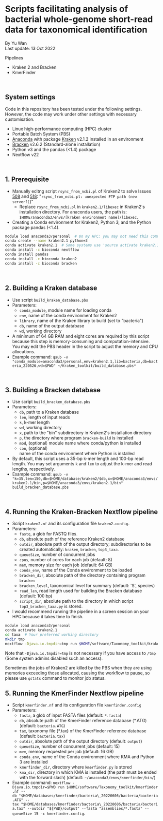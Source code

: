 # Scripts facilitating analysis of bacterial whole-genome short-read data for taxonomical identification
By Yu Wan  
Last update: 13 Oct 2022
<br/>

Pipelines
- Kraken 2 and Bracken
- KmerFinder
<br/>

## System settings
Code in this repository has been tested under the following settings. However, the code may work under other settings with necessary customisation.

- Linux high-performance computing (HPC) cluster
- Portable Batch System (PBS)
- [Anaconda](https://www.anaconda.com) with package [Kraken](https://github.com/DerrickWood/kraken2) v2.1.2 installed in an environment
- [Bracken](https://github.com/jenniferlu717/Bracken) v2.6.2 (Standard-alone installation)
- Python v3 and the pandas (<1.4) package
- Nextflow v22
<br/>  

## 1. Prerequisite
- Manually editng script `rsync_from_ncbi.pl` of Kraken2 to solve Issues [508](https://github.com/DerrickWood/kraken2/issues/508) and [518](https://github.com/DerrickWood/kraken2/issues/518): "`rsync_from_ncbi.pl: unexpected FTP path (new server?)`)"
    - Replace `rsync_from_ncbi.pl` in `kraken2.1/libexec` in Kraken2's installation directory. For anaconda users, the path is: `$HOME/anaconda3/envs/[kraken environment name]/libexec`.
- Creating a Conda environment for Kraken2, Python 3, and the Python package pandas (<1.4).

```bash
module load anaconda3/personal  # On my HPC; you may not need this command or need to load a different module
conda create --name kraken2.1 python=3
conda activate kraken2.1  # Some systems use 'source activate kraken2.1'
conda install -c bioconda nextflow
conda install pandas
conda install -c bioconda kraken2
conda install -c bioconda bracken
```
<br/>  

## 2. Building a Kraken database
- Use script `build_kraken_database.pbs`
- Parameters:
    - `conda_module`, module name for loading conda
    - `env`, name of the conda environment for Kraken2
    - `library`, name of the Kraken library to build (set to "bacteria")
    - `db`, name of the output database
    - `wd`, working directory
- A minimum of 64 GB RAM and eight cores are required by this script because this step is memory-consuming and computation-intensive. You may edit the PBS header in the script to adjust the memory and CPU allocations. 
- Example command: `qsub -v "conda_module=anaconda3/personal,env=kraken2.1,lib=bacteria,db=bacteria_220526,wd=$PWD" ~/Kraken_toolkit/build_database.pbs*`
<br/>  

## 3. Building a Bracken database
- Use script `build_bracken_database.pbs`
- Parameters:
    - `db`, path to a Kraken database
    - `len`, length of input reads
    - `k`, k-mer length
    - `wd`, working directory
    - `x`, path to the "bin" subdirectory in Kraken2's installation directory
    - `p`, the directory where program `bracken-build` is installed
    - `mod`, (optional) module name where conda/python is installed
    - `con`, (optional) name of the conda environment where Python is installed
- By default, this script uses a 35-bp k-mer length and 100-bp read length. You may set arguments `k` and `len` to adjust the k-mer and read lengths, respectively.
- Example command: `qsub -v "k=35,len=150,db=$HOME/database/kraken2/$db,x=$HOME/anaconda3/envs/kraken2.1/bin,p=$HOME/anaconda3/envs/kraken2.1/bin" build_bracken_database.pbs`
<br/>  

## 4. Running the Kraken-Bracken Nextflow pipeline
- Script `kraken2.nf` and its configuration file `kraken2.config`.
- Parameters:
    - `fastq`, a glob for FASTQ files.
    - `db`, absolute path of the reference Kraken2 database
    - `outdir`, absolute path of the output directory; subdirectories to be created automatically: `kraken`, `bracken`, `top3_taxa`.
    - `queueSize`, number of concurrent jobs
    - `cpus`, number of cores for each job (default: 8)
    - `mem`, memory size for each job (default: 64 GB)
    - `conda_env`, name of the Conda environment to be loaded
    - `bracken_dir`, absolute path of the directory containing program `bracken`
    - `bracken_level`, taxonomical level for summary (default: 'S', species)
    - `read_len`, read length used for building the Bracken database (default: 100 bp)
    - `script_dir`, absolute path to the directory in which script `top3_bracken_taxa.py` is stored.
- I would recommend running the pipeline in a screen session on your HPC because it takes time to finish.
```bash
module load anaconda3/personal
conda activate kraken2.1
cd taxa  # Your preferred working directory
mkdir tmp
nextflow -Djava.io.tmpdir=tmp run $HOME/software/Taxonomy_toolkit/kraken2.nf -c $HOME/software/Taxonomy_toolkit/kraken2.config --fastq "*_{1,2}.fastq.gz" --db $HOME/database/kraken2/bacteria_220526 --outdir "output" --bracken_level S --queueSize 10 --cpus 8 --mem 64 --conda_env kraken2.1 --bracken_dir $HOME/software/Bracken --read_len 150 --script_dir $HOME/software/Taxonomy_toolkit
```

Note that `-Djava.io.tmpdir=tmp` is not necessary if you have access to `/tmp` (Some system admins disabled such an access).

Sometimes the jobs of Kraken2 are killed by the PBS when they are using memories exceeding those allocated, causing the workflow to pause, so please use `qstats` command to monitor job status.
<br/>

## 5. Running the KmerFinder Nextflow pipeline
- Script `kmerfinder.nf` and its configuration file `kmerfinder.config`
- Parameters:
    - `fasta`, a glob of input FASTA files (default: `*.fasta`)
    - `db`, absolute path of the KmerFinder reference database (*.ATG) (default: `bacteria.ATG`)
    - `tax`, taxonomy file (*.tax) of the KmerFinder reference database (default: `bacteria.tax`)
    - `outdir`, absolute path of the output directory (default: `output`)
    - `queueSize`, number of concurrent jobs (default: 15)
    - `mem`, memory requested per job (default: 16 GB)
    - `conda_env`, name of the Conda environment where KMA and Python 3 are installed
    - `kmerfinder_dir`, directory where `kmerfinder.py` is stored
    - `kma_dir`, directory in which KMA is installed (the path must be ended with the forward slash) (default: `~/anaconda3/envs/kmerfinder/bin/`)
- Example command: `nextflow -Djava.io.tmpdir=$PWD run $HOME/software/Taxonomy_toolkit/kmerfinder.nf --db "$HOME/databases/kmerfinder/bacteria\_20220606/bacteria/bacteria.ATG" --tax "$HOME/databases/kmerfinder/bacteria\_20220606/bacteria/bacteria.tax" --outdir "${PWD}/output" --fasta "assemblies/*.fasta" --queueSize 15 -c kmerfinder.config`.
